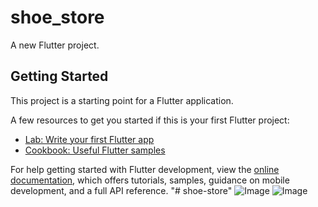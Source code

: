 # shoe_store

A new Flutter project.

## Getting Started

This project is a starting point for a Flutter application.

A few resources to get you started if this is your first Flutter project:

- [Lab: Write your first Flutter app](https://docs.flutter.dev/get-started/codelab)
- [Cookbook: Useful Flutter samples](https://docs.flutter.dev/cookbook)

For help getting started with Flutter development, view the
[online documentation](https://docs.flutter.dev/), which offers tutorials,
samples, guidance on mobile development, and a full API reference.
"# shoe-store" 
![Image](https://github.com/user-attachments/assets/3e6869f7-12a0-4594-b692-7685ea12414e)
![Image](https://github.com/user-attachments/assets/b4ff301c-f06b-4ecf-8337-6e18ec6c5aa8)

